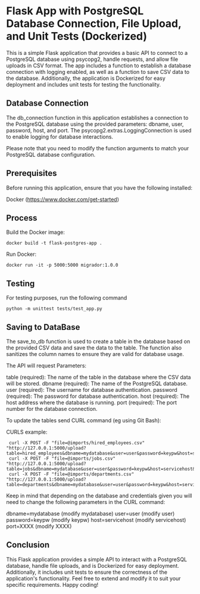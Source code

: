 #  Flask App with PostgreSQL Database Connection, File Upload, and Unit Tests (Dockerized)

This is a simple Flask application that provides a basic API to connect to a PostgreSQL database using psycopg2, handle requests, and allow file uploads in CSV format. The app includes a function to establish a database connection with logging enabled, as well as a function to save CSV data to the database. Additionally, the application is Dockerized for easy deployment and includes unit tests for testing the functionality.

## Database Connection

The db_connection function in this application establishes a connection to the PostgreSQL database using the provided parameters: dbname, user, password, host, and port. The psycopg2.extras.LoggingConnection is used to enable logging for database interactions.

Please note that you need to modify the function arguments to match your PostgreSQL database configuration.




## Prerequisites
Before running this application, ensure that you have the following installed:

Docker (https://www.docker.com/get-started)

## Process

Build the Docker image:

```
docker build -t flask-postgres-app .
```

Run Docker:

```
docker run -it -p 5000:5000 migrador:1.0.0
```

## Testing

For testing purposes, run the following command 
```
python -m unittest tests/test_app.py
```

## Saving to DataBase

The save_to_db function is used to create a table in the database based on the provided CSV data and save the data to the table. The function also sanitizes the column names to ensure they are valid for database usage.

The API will request Parameters:

table (required): The name of the table in the database where the CSV data will be stored.
dbname (required): The name of the PostgreSQL database.
user (required): The username for database authentication.
password (required): The password for database authentication.
host (required): The host address where the database is running.
port (required): The port number for the database connection.


To update the tables send CURL command (eg using Git Bash):

CURLS example:
```
 curl -X POST -F "file=@imports/hired_employees.csv" "http://127.0.0.1:5000/upload?table=hired_employees&dbname=mydatabase&user=user&password=keypw&host=servicehost&port=XXXX"
 curl -X POST -F "file=@imports/jobs.csv" "http://127.0.0.1:5000/upload?table=jobs&dbname=mydatabase&user=user&password=keypw&host=servicehost&port=XXXX"
 curl -X POST -F "file=@imports/departments.csv" "http://127.0.0.1:5000/upload?table=departments&dbname=mydatabase&user=user&password=keypw&host=servicehost&port=XXXX"
```

Keep in mind that depending on the database and credentials given you will need to change the following parameters in the CURL command:

dbname=mydatabase (modify mydatabase)
user=user (modify user)
password=keypw (modify keypw)
host=servicehost (modify servicehost)
port=XXXX (modify XXXX)


##   Conclusion

This Flask application provides a simple API to interact with a PostgreSQL database, handle file uploads, and is Dockerized for easy deployment. Additionally, it includes unit tests to ensure the correctness of the application's functionality. Feel free to extend and modify it to suit your specific requirements. Happy coding!